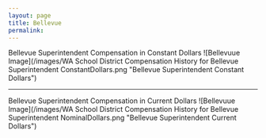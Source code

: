 ```yaml
---
layout: page
title: Bellevue
permalink:
---
```



Bellevue Superintendent Compensation in Constant Dollars
![Bellevuue Image](/images/WA School District Compensation History for Bellevue Superintendent ConstantDollars.png "Bellevue Superintendent Constant Dollars")
___

Bellevue Superintendent Compensation in Current Dollars
![Bellevuue Image](/images/WA School District Compensation History for Bellevue Superintendent NominalDollars.png "Bellevue Superintendent Current Dollars")

